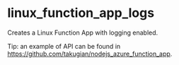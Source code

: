 # linux_function_app_logs

Creates a Linux Function App with logging enabled.

Tip: an example of API can be found in https://github.com/takugian/nodejs_azure_function_app.